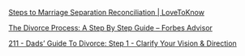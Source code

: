 
[Steps to Marriage Separation Reconciliation | LoveToKnow](https://www.lovetoknow.com/life/relationships/steps-marriage-separation-reconciliation)

[The Divorce Process: A Step By Step Guide – Forbes Advisor](https://www.forbes.com/advisor/legal/divorce/divorce-process/)

[211 - Dads’ Guide To Divorce: Step 1 - Clarify Your Vision & Direction](https://thinkspot.com/online_content/jude-sandvall/211-dads-guide-to-divorce-step-1-clarify-your-vision-direction/8LujWVO/Event)
